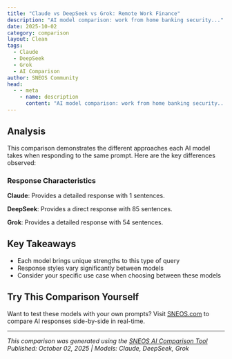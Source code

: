 ```yaml
---
title: "Claude vs DeepSeek vs Grok: Remote Work Finance"
description: "AI model comparison: work from home banking security..."
date: 2025-10-02
category: comparison
layout: Clean
tags:
  - Claude
  - DeepSeek
  - Grok
  - AI Comparison
author: SNEOS Community
head:
  - - meta
    - name: description
      content: "AI model comparison: work from home banking security..."
---
```


<ChatComparison
  title="Claude vs DeepSeek vs Grok: Remote Work Finance"
  prompt="work from home banking security"
  :responses='{
    "Claude": "# Work From Home Banking Security Best Practices\n\n## Network Security\n- **Use secure connections**: Connect via VPN when accessing banking systems\n- **Avoid public Wi-Fi**: Never access banking platforms on public networks\n- **Router security**: Ensure home router has WPA3 encryption and updated firmware\n- **Dedicated network**: Consider separate network/VLAN for work activities\n\n## Device Security\n- **Company-issued devices**: Use bank-provided equipment when possible\n- **Updated software**: Keep OS, browsers, and security software current\n- **Endpoint protection**: Install approved antivirus/anti-malware solutions\n- **Screen locks**: Enable automatic screen locks with strong passwords\n- **Webcam/microphone**: Cover when not in use; be aware of surroundings during calls\n\n## Access Controls\n- **Multi-factor authentication (MFA)**: Always enable for all banking systems\n- **Strong passwords**: Use unique, complex passwords with password managers\n- **Principle of least privilege**: Only access systems necessary for your role\n- **Session management**: Log out completely when stepping away\n\n## Physical Security\n- **Private workspace**: Work in areas where screens aren\u0027t visible to others\n- **Secure storage**: Lock away sensitive documents and devices\n- **Clean desk policy**: Remove/secure confidential materials when not working\n- **Visitor awareness**: Ensure household members can\u0027t overhear confidential calls\n\n## Data Protection\n- **Encryption**: Ensure all sensitive data is encrypted in transit and at rest\n- **No personal storage**: Don\u0027t save work files on personal devices/cloud storage\n- **Secure printing**: Use approved printers; properly dispose of printed materials\n- **Email security**: Use encrypted email for sensitive communications\n\n## Compliance Considerations\n- **Regulatory requirements**: Follow SOX, PCI DSS, GLBA, and other applicable regulations\n- **Documentation**: Maintain logs of security measures and incidents\n- **Regular training**: Stay updated on security policies and threat awareness\n- **Incident reporting**: Know procedures for reporting security concerns immediately\n\nWould you like me to elaborate on any specific aspect of banking security for remote work?",
    "DeepSeek": "Of course. Work-from-home (WFH) in the banking sector introduces a complex set of security challenges. The home network is now an extension of the bank\u0027s secure perimeter, and protecting it requires a multi-layered approach involving the bank, the employee, and technology.\n\nHere is a comprehensive breakdown of WFH banking security, covering key risks and essential controls.\n\n---\n\n### **1. Core Security Risks for WFH Banking**\n\n*   **The Unsecured Home Network:** Unlike a corporate office with firewalls and monitored networks, home Wi-Fi can be vulnerable. Weak passwords, outdated routers, and insecure connected devices (IoT) create entry points for attackers.\n*   **Phishing and Social Engineering:** Employees are the first line of defense. Attackers target remote workers with sophisticated phishing emails, SMS (smishing), and phone calls (vishing) pretending to be IT support, a manager, or a vendor to steal credentials.\n*   **Endpoint Security:** The employee\u0027s laptop is a critical asset. If it becomes infected with malware (e.g., keyloggers, ransomware) or is physically stolen, sensitive bank and customer data is at risk.\n*   **Data Leakage:** The risk of sensitive data being exposed accidentally (e.g., sending to a personal email, viewing on a personal device) or maliciously is significantly higher outside the controlled office environment.\n*   **Insider Threat:** The lack of physical oversight can, in rare cases, increase the risk of malicious activity by an employee.\n*   **Use of Personal Devices (\u0022Shadow IT\u0022):** Employees might be tempted to use personal computers, phones, or unapproved cloud services (like personal Dropbox) for work tasks, which are not secured to the bank\u0027s standards.\n\n---\n\n### **2. Essential Security Controls \u0026 Best Practices**\n\nA robust WFH security strategy is built on three pillars: **Technology, People, and Policy.**\n\n#### **A. Technology \u0026 Infrastructure (The Bank\u0027s Responsibility)**\n\n1.  **Multi-Factor Authentication (MFA/2FA):** **This is non-negotiable.** Access to any banking system (email, core banking platform, internal databases) must require a second form of verification beyond a password (e.g., a code from an authenticator app, a hardware token).\n2.  **Virtual Private Network (VPN):** A secure, encrypted tunnel should be used to connect to the bank\u0027s internal network. The bank must ensure the VPN is patched, uses strong encryption, and is configured for \u0022split tunneling\u0022 (where only work traffic goes through the VPN) to reduce the attack surface.\n3.  **Endpoint Detection and Response (EDR):** Go beyond traditional antivirus. EDR solutions actively monitor endpoints (laptops) for suspicious activity, can contain threats in real-time, and provide forensic data for investigations.\n4.  **Virtual Desktop Infrastructure (VDI):** A gold standard for security. Employees connect to a virtual desktop hosted on the bank\u0027s secure servers. No data is stored on the local device; it\u0027s just a display. This prevents data loss even if the laptop is compromised.\n5.  **Privileged Access Management (PAM):** Strictly control and monitor access to critical systems. Employees should only have the access necessary to perform their job functions (Principle of Least Privilege).\n6.  **Data Loss Prevention (DLP):** Implement systems that can detect and block the unauthorized transfer of sensitive data (e.g., large file uploads to personal cloud storage, emails with customer account numbers).\n\n#### **B. Employee Responsibilities \u0026 Training (The Human Firewall)**\n\n1.  **Security Awareness Training:** Regular, mandatory training on:\n    *   Identifying phishing attempts (simulated phishing tests are highly effective).\n    *   Safe password hygiene (using a password manager).\n    *   Recognizing social engineering tactics.\n    *   Reporting lost devices or suspicious activity immediately.\n2.  **Secure Home Workspace:**\n    *   **Physical Security:** Work in a private room where screens cannot be seen by family or visitors. Lock the computer when stepping away.\n    *   **Wi-Fi Security:** Ensure the home router uses WPA2/WPA3 encryption and a strong, unique password. The default admin password for the router must be changed.\n    *   **Device Hygiene:** Prohibit family members from using the work-issued device. Keep personal software (games, unapproved chat apps) off the work device.\n3.  **Clear Desk/Clear Screen Policy:** Sensitive physical documents should be locked away, and the computer should be locked when not in use.\n\n#### **C. Policies \u0026 Governance (The Organizational Framework)**\n\n1.  **Formal WFH Security Policy:** A clear, documented policy that outlines acceptable use, security requirements, and employee responsibilities. This should be signed by all employees.\n2.  **Incident Response Plan:** A specific plan for security incidents originating from a WFH context. Who do you call? What are the steps to contain a breach from a home network?\n3.  **Regular Audits and Compliance Checks:** The bank\u0027s security team should have the ability (with clear legal and HR guidelines) to perform security checks on remote devices to ensure compliance with policies (e.g., checking for updated software, enabled firewalls).\n\n---\n\n### **3. Sample WFH Security Checklist for a Bank Employee**\n\n*   [ ] I have connected to the corporate VPN before accessing any internal systems.\n*   [ ] I have successfully authenticated using MFA for all my logins today.\n*   [ ] My work laptop is patched with the latest OS and security updates.\n*   [ ] My home Wi-Fi network is secured with a strong, unique password (WPA2/WPA3).\n*   [ ] I am working in a private area where my screen cannot be seen by others.\n*   [ ] I have locked my screen before leaving my desk.\n*   [ ] I have verified the sender of any email requesting sensitive information or actions.\n*   [ ] I am not using my personal devices (USB drives, personal cloud) for work tasks.\n*   [ ] I know the procedure for immediately reporting a lost device or a security concern.\n\n### **Conclusion**\n\nWork-from-home is a permanent feature of the modern banking landscape. Its security cannot be an afterthought. By implementing a **\u0022Zero Trust\u0022** mindset\u2014\u0022never trust, always verify\u0022\u2014banks can build a resilient security posture that protects their assets, their customers, and their reputation, regardless of where their employees are located. The key is a balanced combination of robust technology, continuous employee education, and clear, enforceable policies.",
    "Grok": "Working from home (WFH) in the banking sector requires stringent security measures due to the sensitive nature of financial data and transactions. Ensuring robust cybersecurity and protecting customer information is critical to prevent data breaches, fraud, and other cyber threats. Below are key considerations and best practices for maintaining banking security while working from home:\n\n---\n\n### **1. Secure Network and Connectivity**\n- **Use a Secure Internet Connection**: Avoid public Wi-Fi for banking tasks. Use a private, password-protected home network with strong encryption (e.g., WPA3 or WPA2).\n- **Set Up a VPN**: Use a Virtual Private Network (VPN) provided by your employer to encrypt your internet traffic and secure data transmission between your device and the bank\u2019s servers.\n- **Enable Two-Factor Authentication (2FA)**: Add an extra layer of security for VPN access and other banking systems by requiring a second form of verification (e.g., a code sent to your phone).\n- **Update Router Firmware**: Ensure your router firmware is updated to patch any vulnerabilities.\n\n---\n\n### **2. Device Security**\n- **Use Employer-Provided Devices**: If possible, use laptops or desktops provided by your employer, as they are typically pre-configured with security software and policies.\n- **Install Security Software**: Ensure devices have up-to-date antivirus, anti-malware, and firewall software installed.\n- **Enable Encryption**: Encrypt sensitive data on your device to protect it in case of theft or unauthorized access.\n- **Keep Software Updated**: Regularly update your operating system, browsers, and applications to protect against vulnerabilities.\n- **Lock Your Device**: Use strong passwords or biometric authentication to lock your device when not in use.\n- **Avoid Personal Use**: Refrain from using work devices for personal activities (e.g., social media, personal email) to reduce the risk of malware or phishing attacks.\n\n---\n\n### **3. Data Protection**\n- **Follow Data Handling Policies**: Adhere to your bank\u2019s policies on handling sensitive customer data, including encryption, storage, and transmission.\n- **Avoid Printing Sensitive Data**: If printing is necessary, ensure documents are stored securely and shredded when no longer needed.\n- **Use Secure File Sharing**: Use approved, encrypted tools for sharing files with colleagues or clients, avoiding personal email or unsecure platforms.\n- **Backup Data Securely**: If backups are necessary, use encrypted storage solutions and follow company guidelines.\n\n---\n\n### **4. Phishing and Social Engineering Awareness**\n- **Be Cautious of Emails and Calls**: Be vigilant about unsolicited emails, texts, or phone calls requesting personal or banking information. Verify the sender or caller through official channels.\n- **Avoid Clicking Suspicious Links**: Do not click on links or download attachments from unknown or unverified sources.\n- **Employee Training**: Participate in cybersecurity training provided by your employer to recognize phishing attempts and other social engineering tactics.\n\n---\n\n### **5. Remote Access Security**\n- **Secure Remote Desktop Tools**: If using remote desktop software to access office systems, ensure it is secured with strong passwords and 2FA.\n- **Log Out After Use**: Always log out of banking systems and applications when your work is complete to prevent unauthorized access.\n- **Monitor Access**: If you suspect unusual activity on your accounts or systems, report it immediately to your IT or security team.\n\n---\n\n### **6. Physical Security**\n- **Secure Work Environment**: Work in a private space where others cannot view your screen or access your work materials.\n- **Use Privacy Screens**: Attach privacy filters to your monitor to prevent \u0022shoulder surfing\u0022 by others in your household or public spaces.\n- **Store Devices and Documents Safely**: Keep devices and any physical documents in a locked drawer or safe when not in use.\n\n---\n\n### **7. Compliance with Policies and Regulations**\n- **Follow Bank Policies**: Adhere to your organization\u2019s WFH security policies and procedures, including acceptable use of devices and systems.\n- **Comply with Regulations**: Ensure compliance with industry standards and regulations such as GDPR, PCI DSS, or other regional data protection laws relevant to banking.\n- **Report Incidents**: Immediately report any security incidents, such as data leaks or suspicious activity, to your employer\u2019s security team.\n\n---\n\n### **8. IT Support and Monitoring**\n- **Regular Security Audits**: Work with your IT team to ensure your home setup complies with security standards through periodic audits.\n- **Endpoint Detection and Response (EDR)**: Ensure your device is monitored for threats using EDR tools provided by your employer.\n- **Contact IT for Issues**: If you encounter technical issues or suspect a breach, contact your IT support team rather than attempting to resolve it yourself.\n\n---\n\n### **9. Employee Best Practices**\n- **Maintain Confidentiality**: Avoid discussing sensitive banking matters in public or over unsecured communication channels.\n- **Stay Updated**: Keep yourself informed about the latest cybersecurity threats and best practices through regular training or updates from your employer.\n- **Limit Software Installation**: Do not install unauthorized software or apps on work devices, as they may introduce vulnerabilities.\n\n---\n\nBy implementing these security measures, banking professionals can minimize risks while working from home and ensure the safety of sensitive financial data. Always follow your organization\u2019s specific guidelines and policies, as they may have additional requirements tailored to their operations. If you\u2019re unsure about any aspect of WFH security, reach out to your IT or security team for assistance."
  }'
  published-date="14:24"
/>

## Analysis

This comparison demonstrates the different approaches each AI model takes when responding to the same prompt. Here are the key differences observed:

### Response Characteristics

**Claude**: Provides a detailed response with 1 sentences. 

**DeepSeek**: Provides a direct response with 85 sentences. 

**Grok**: Provides a detailed response with 54 sentences. 

## Key Takeaways

- Each model brings unique strengths to this type of query
- Response styles vary significantly between models
- Consider your specific use case when choosing between these models

## Try This Comparison Yourself

Want to test these models with your own prompts? Visit [SNEOS.com](https://sneos.com) to compare AI responses side-by-side in real-time.

---

*This comparison was generated using the [SNEOS AI Comparison Tool](https://sneos.com)*
*Published: October 02, 2025 | Models: Claude, DeepSeek, Grok*

